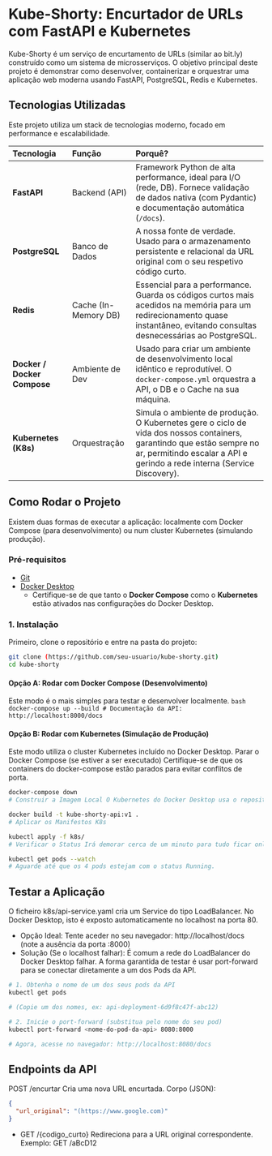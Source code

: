 # Kube-Shorty: Encurtador de URLs com FastAPI e Kubernetes

Kube-Shorty é um serviço de encurtamento de URLs (similar ao bit.ly) construído como um sistema de microsserviços. O objetivo principal deste projeto é demonstrar como desenvolver, containerizar e orquestrar uma aplicação web moderna usando FastAPI, PostgreSQL, Redis e Kubernetes.

## Tecnologias Utilizadas

Este projeto utiliza um stack de tecnologias moderno, focado em performance e escalabilidade.

| Tecnologia | Função | Porquê? |
| :--- | :--- | :--- |
| **FastAPI** | Backend (API) | Framework Python de alta performance, ideal para I/O (rede, DB). Fornece validação de dados nativa (com Pydantic) e documentação automática (`/docs`). |
| **PostgreSQL** | Banco de Dados | A nossa fonte de verdade. Usado para o armazenamento persistente e relacional da URL original com o seu respetivo código curto. |
| **Redis** | Cache (In-Memory DB) | Essencial para a performance. Guarda os códigos curtos mais acedidos na memória para um redirecionamento quase instantâneo, evitando consultas desnecessárias ao PostgreSQL. |
| **Docker / Docker Compose** | Ambiente de Dev | Usado para criar um ambiente de desenvolvimento local idêntico e reprodutível. O `docker-compose.yml` orquestra a API, o DB e o Cache na sua máquina. |
| **Kubernetes (K8s)** | Orquestração | Simula o ambiente de produção. O Kubernetes gere o ciclo de vida dos nossos containers, garantindo que estão sempre no ar, permitindo escalar a API e gerindo a rede interna (Service Discovery). |

## Como Rodar o Projeto

Existem duas formas de executar a aplicação: localmente com Docker Compose (para desenvolvimento) ou num cluster Kubernetes (simulando produção).

### Pré-requisitos

* [Git](https://git-scm.com/downloads)
* [Docker Desktop](https://www.docker.com/products/docker-desktop/)
    * Certifique-se de que tanto o **Docker Compose** como o **Kubernetes** estão ativados nas configurações do Docker Desktop.

### 1. Instalação

Primeiro, clone o repositório e entre na pasta do projeto:

```bash
git clone (https://github.com/seu-usuario/kube-shorty.git)
cd kube-shorty
```
#### Opção A: Rodar com Docker Compose (Desenvolvimento)
Este modo é o mais simples para testar e desenvolver localmente.
    ```bash
    docker-compose up --build
    # Documentação da API: http://localhost:8000/docs
    ```

#### Opção B: Rodar com Kubernetes (Simulação de Produção)
Este modo utiliza o cluster Kubernetes incluído no Docker Desktop.
Parar o Docker Compose (se estiver a ser executado) Certifique-se de que os containers do docker-compose estão parados para evitar conflitos de porta.

```bash
docker-compose down
# Construir a Imagem Local O Kubernetes do Docker Desktop usa o repositório de imagens local.

docker build -t kube-shorty-api:v1 .
# Aplicar os Manifestos K8s

kubectl apply -f k8s/
# Verificar o Status Irá demorar cerca de um minuto para tudo ficar online. Pode monitorizar o status:

kubectl get pods --watch
# Aguarde até que os 4 pods estejam com o status Running.
```


## Testar a Aplicação
O ficheiro k8s/api-service.yaml cria um Service do tipo LoadBalancer. No Docker Desktop, isto é exposto automaticamente no localhost na porta 80.
- Opção Ideal: Tente aceder no seu navegador: http://localhost/docs (note a ausência da porta :8000)
- Solução (Se o localhost falhar): É comum a rede do LoadBalancer do Docker Desktop falhar. A forma garantida de testar é usar port-forward para se conectar diretamente a um dos Pods da API.
```bash
# 1. Obtenha o nome de um dos seus pods da API
kubectl get pods

# (Copie um dos nomes, ex: api-deployment-6d9f8c47f-abc12)

# 2. Inicie o port-forward (substitua pelo nome do seu pod)
kubectl port-forward <nome-do-pod-da-api> 8080:8000

# Agora, acesse no navegador: http://localhost:8080/docs
```

## Endpoints da API
POST /encurtar Cria uma nova URL encurtada. Corpo (JSON):
```JSON
{
  "url_original": "(https://www.google.com)"
}
```
- GET /{codigo_curto} Redireciona para a URL original correspondente. Exemplo: GET /aBcD12


